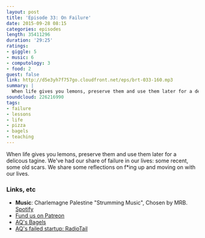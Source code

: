 ```yaml
---
layout: post
title: 'Episode 33: On Failure'
date: 2015-09-28 08:15
categories: episodes
length: 35411296
duration: '29:25'
ratings:
- giggle: 5
- music: 6
- computology: 3
- food: 2
guest: false
link: http://d5e3yh7f757go.cloudfront.net/eps/brt-033-160.mp3
summary: |
  When life gives you lemons, preserve them and use them later for a delicous tagine. We've had our share of failure in our lives: some recent, some old scars. We share some reflections on f*ing up and moving on with our lives.
soundcloud: 226216990
tags:
- failure
- lessons
- life
- pizza
- bagels
- teaching
---
```

When life gives you lemons, preserve them and use them later for a delicous tagine. We've had our share of failure in our lives: some recent, some old scars. We share some reflections on f*ing up and moving on with our lives.

<!-- more -->

### Links, etc

* <strong>Music</strong>: Charlemagne Palestine "Strumming Music", Chosen by MRB. [Spotify](https://open.spotify.com/track/6ugzLYgaoBtPhLEXd4cwAI)
* [Fund us on Patreon](https://www.patreon.com/beatsryetypes?ty=p)
* [AQ's Bagels](https://instagram.com/p/7xnuHXpLCC/?taken-by=quirkey)
* [AQ's failed startup: RadioTail](http://www.radiotail.com)
